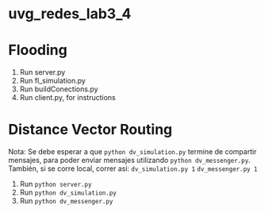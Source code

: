 # uvg_redes_lab3_4

# Flooding

1. Run server.py
2. Run fl_simulation.py
3. Run buildConections.py
4. Run client.py, for instructions

# Distance Vector Routing
Nota: Se debe esperar a que `python dv_simulation.py` termine de compartir mensajes, para poder enviar mensajes utilizando `python dv_messenger.py`. También, si se corre local, correr asi: `dv_simulation.py 1` `dv_messenger.py 1`
1. Run `python server.py`
2. Run `python dv_simulation.py`
3. Run `python dv_messenger.py`

